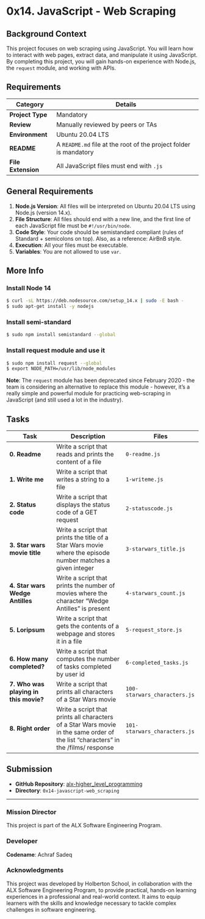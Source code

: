 # 0x14. JavaScript - Web Scraping

## Background Context

This project focuses on web scraping using JavaScript. You will learn how to interact with web pages, extract data, and manipulate it using JavaScript. By completing this project, you will gain hands-on experience with Node.js, the `request` module, and working with APIs.

## Requirements

| Category         | Details |
|------------------|---------|
| **Project Type** | Mandatory |
| **Review**       | Manually reviewed by peers or TAs |
| **Environment**  | Ubuntu 20.04 LTS |
| **README**       | A `README.md` file at the root of the project folder is mandatory |
| **File Extension** | All JavaScript files must end with `.js` |

## General Requirements

1. **Node.js Version**: All files will be interpreted on Ubuntu 20.04 LTS using Node.js (version 14.x).
2. **File Structure**: All files should end with a new line, and the first line of each JavaScript file must be `#!/usr/bin/node`.
3. **Code Style**: Your code should be semistandard compliant (rules of Standard + semicolons on top). Also, as a reference: AirBnB style.
4. **Execution**: All your files must be executable.
5. **Variables**: You are not allowed to use `var`.

## More Info

### Install Node 14
```bash
$ curl -sL https://deb.nodesource.com/setup_14.x | sudo -E bash -
$ sudo apt-get install -y nodejs
```

### Install semi-standard
```bash
$ sudo npm install semistandard --global
```

### Install request module and use it
```bash
$ sudo npm install request --global
$ export NODE_PATH=/usr/lib/node_modules
```

**Note**: The `request` module has been deprecated since February 2020 - the team is considering an alternative to replace this module - however, it’s a really simple and powerful module for practicing web-scraping in JavaScript (and still used a lot in the industry).

## Tasks

| Task                          | Description                                  | Files                         |
|-------------------------------|----------------------------------------------|-------------------------------|
| **0. Readme**                 | Write a script that reads and prints the content of a file | `0-readme.js` |
| **1. Write me**               | Write a script that writes a string to a file | `1-writeme.js` |
| **2. Status code**            | Write a script that displays the status code of a GET request | `2-statuscode.js` |
| **3. Star wars movie title**  | Write a script that prints the title of a Star Wars movie where the episode number matches a given integer | `3-starwars_title.js` |
| **4. Star wars Wedge Antilles** | Write a script that prints the number of movies where the character “Wedge Antilles” is present | `4-starwars_count.js` |
| **5. Loripsum**               | Write a script that gets the contents of a webpage and stores it in a file | `5-request_store.js` |
| **6. How many completed?**    | Write a script that computes the number of tasks completed by user id | `6-completed_tasks.js` |
| **7. Who was playing in this movie?** | Write a script that prints all characters of a Star Wars movie | `100-starwars_characters.js` |
| **8. Right order**            | Write a script that prints all characters of a Star Wars movie in the same order of the list “characters” in the /films/ response | `101-starwars_characters.js` |

## Submission

- **GitHub Repository**: [alx-higher_level_programming](https://github.com/Achrafsadeq/alx-higher_level_programming)
- **Directory**: `0x14-javascript-web_scraping`

---

### Mission Director

This project is part of the ALX Software Engineering Program.

### Developer

**Codename**: Achraf Sadeq

### Acknowledgments

This project was developed by Holberton School, in collaboration with the ALX Software Engineering Program, to provide practical, hands-on learning experiences in a professional and real-world context. It aims to equip learners with the skills and knowledge necessary to tackle complex challenges in software engineering.


